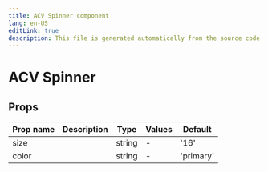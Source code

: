 ```yaml
---
title: ACV Spinner component
lang: en-US
editLink: true
description: This file is generated automatically from the source code. Changes made here will be lost.
---
```


# ACV Spinner

<!--@include: ./spinner.doc.md-->

## Props

| Prop name | Description | Type   | Values | Default   |
| --------- | ----------- | ------ | ------ | --------- |
| size      |             | string | -      | '16'      |
| color     |             | string | -      | 'primary' |
